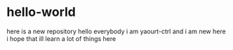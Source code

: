 # hello-world
here is a new repository
hello everybody
i am yaourt-ctrl and i am new here 
i hope that ill learn a lot of things here
